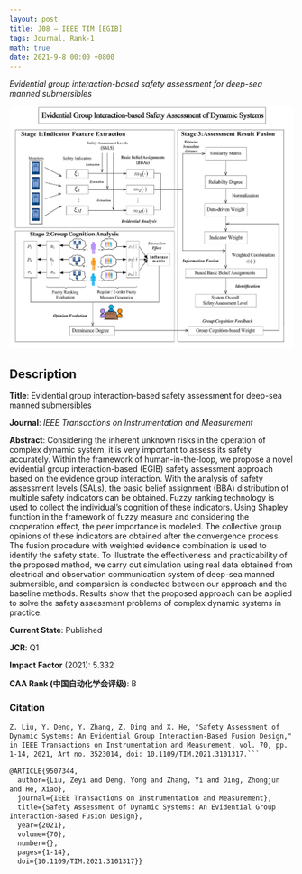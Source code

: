 ```yaml
---
layout: post
title: J08 — IEEE TIM [EGIB]
tags: Journal, Rank-1
math: true
date: 2021-9-8 00:00 +0800
---
```

*Evidential group interaction-based safety assessment for deep-sea manned submersibles*

![GA](https://github.com/Samlzy/pics/raw/Samlzy-patch-1/LiuZY01.png)


## Description

**Title**: Evidential group interaction-based safety assessment for deep-sea manned submersibles

**Journal**: *IEEE Transactions on Instrumentation and Measurement*

**Abstract**: Considering the inherent unknown risks in the operation of complex dynamic system, it is very important to assess its safety accurately. Within the framework of human-in-the-loop, we propose a novel evidential group interaction-based (EGIB) safety assessment approach based on the evidence group interaction. With the analysis of safety assessment levels (SALs), the basic belief assignment (BBA) distribution of multiple safety indicators can be obtained. Fuzzy ranking technology is used to collect the individual’s cognition of these indicators. Using Shapley function in the framework of fuzzy measure and considering the cooperation effect, the peer importance is modeled. The collective group opinions of these indicators are obtained after the convergence process. The fusion procedure with weighted evidence combination is used to identify the safety state. To illustrate the effectiveness and practicability of the proposed method, we carry out simulation using real data obtained from electrical and observation communication system of deep-sea manned submersible, and comparsion is conducted between our approach and the baseline methods. Results show that the proposed approach can be applied to solve the safety assessment problems of complex dynamic systems in practice.

**Current State**: Published

**JCR**: Q1

**Impact Factor** (2021): 5.332

**CAA Rank (中国自动化学会评级)**: B

### Citation

```
Z. Liu, Y. Deng, Y. Zhang, Z. Ding and X. He, "Safety Assessment of Dynamic Systems: An Evidential Group Interaction-Based Fusion Design," in IEEE Transactions on Instrumentation and Measurement, vol. 70, pp. 1-14, 2021, Art no. 3523014, doi: 10.1109/TIM.2021.3101317.```
```

```
@ARTICLE{9507344,
  author={Liu, Zeyi and Deng, Yong and Zhang, Yi and Ding, Zhongjun and He, Xiao},
  journal={IEEE Transactions on Instrumentation and Measurement}, 
  title={Safety Assessment of Dynamic Systems: An Evidential Group Interaction-Based Fusion Design}, 
  year={2021},
  volume={70},
  number={},
  pages={1-14},
  doi={10.1109/TIM.2021.3101317}}

```
